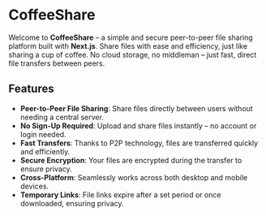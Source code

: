 # CoffeeShare

Welcome to **CoffeeShare** – a simple and secure peer-to-peer file sharing platform built with **Next.js**. Share files with ease and efficiency, just like sharing a cup of coffee. No cloud storage, no middleman – just fast, direct file transfers between peers.

## Features

- **Peer-to-Peer File Sharing**: Share files directly between users without needing a central server.
- **No Sign-Up Required**: Upload and share files instantly – no account or login needed.
- **Fast Transfers**: Thanks to P2P technology, files are transferred quickly and efficiently.
- **Secure Encryption**: Your files are encrypted during the transfer to ensure privacy.
- **Cross-Platform**: Seamlessly works across both desktop and mobile devices.
- **Temporary Links**: File links expire after a set period or once downloaded, ensuring privacy.

<!-- ## Getting Started

### Prerequisites

Before you begin, ensure you have the following:

- **Node.js** installed (version 14.x or later).
- **npm** or **yarn** (package managers).

### Installation

1. Clone the repository to your local machine:

   ```bash
   git clone https://github.com/your-username/coffeeshare.git
   cd coffeeshare
   ```

2. Install the dependencies:

   ```bash
   npm install
   # OR if you're using yarn
   yarn install
   ```

3. Start the development server:

   ```bash
   npm run dev
   # OR with yarn
   yarn dev
   ```

4. Open [http://localhost:3000](http://localhost:3000) in your browser to see CoffeeShare in action. -->

<!-- ### How It Works

1. **Upload Your File**: Drag and drop a file or use the file selector to upload.
2. **Generate a Shareable Link**: Once the file is uploaded, a unique URL will be generated.
3. **Share the Link**: Send this link to anyone you want to share the file with.
4. **Download**: The recipient clicks the link and can download the file directly. -->

<!-- ### Technologies Used

- **Next.js**: Framework for building the app.
- **React**: For the component-based UI.
- **WebRTC**: For peer-to-peer communication and file transfer.
- **Socket.io**: Real-time communication between peers.
- **CryptoJS**: For file encryption during transfer.
- **Vercel**: For easy deployment (optional).

## Security

- **File Encryption**: Files are encrypted before transmission to prevent unauthorized access.
- **No Persistent Storage**: We don’t store your files on any server. The files exist only between peers.
- **Short-lived Links**: File links expire after a set period or after the file is downloaded to ensure privacy.

## Deployment

You can deploy your own instance of **CoffeeShare** using **Vercel** or any other hosting service that supports Next.js.

1. Push your code to your GitHub repository.
2. Create an account on [Vercel](https://vercel.com) (or another platform).
3. Connect your GitHub repository to Vercel and deploy it.

Once deployed, you can share your unique CoffeeShare link with others!

## Limitations

- **File Size**: While there’s no strict file size limit, transfers may take longer for very large files.
- **Network Stability**: P2P transfers depend on stable internet connections on both ends.
- **Browser Support**: The app works best in modern browsers such as Chrome, Firefox, and Safari.

## Future Improvements

- **Multiple File Sharing**: Allow users to upload and share multiple files in one session.
- **Download Resumption**: Add support for resuming downloads if interrupted.
- **Mobile App**: Build native apps for iOS and Android to extend functionality.
- **File Preview**: Allow users to preview files (images, PDFs, etc.) before downloading. -->

<!-- ## Contributing

We welcome contributions! To contribute to **CoffeeShare**, fork the repository, make your changes, and create a pull request. Please ensure your code is well-documented and that tests are included where applicable.

## License

This project is licensed under the MIT License – see the [LICENSE](LICENSE) file for details.

---

### Contact

For any questions or support, feel free to reach out at support@coffeeshare.com.

--- -->
